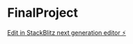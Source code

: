 # FinalProject

[Edit in StackBlitz next generation editor ⚡️](https://stackblitz.com/~/github.com/Matevic/FinalProject)